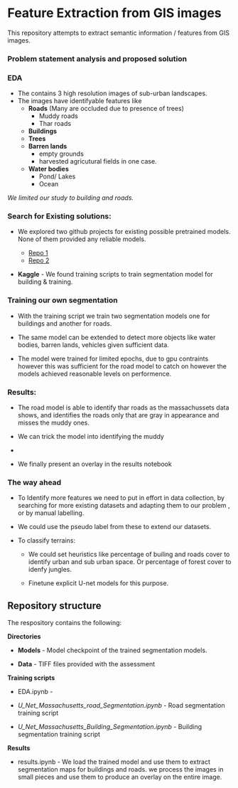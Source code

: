 <h1>Feature Extraction from GIS images</h1>

This repository attempts to extract semantic information / features from GIS images. 


### **Problem statement analysis and proposed solution**


### EDA

* The contains 3 high resolution images of sub-urban landscapes.
* The images have identifyable features like
    * **Roads** (Many are occluded due to presence of trees)
        - Muddy roads
        - Thar roads
    * **Buildings**
    * **Trees**
    * **Barren lands**
        - empty grounds
        - harvested agricutural fields in one case.
    * **Water bodies**
        - Pond/ Lakes
        - Ocean

*We limited our study to building  and roads.*



### Search for Existing solutions:

* We explored two github projects for existing  possible pretrained models. None of them provided any reliable models. 

    * <a href = "https://github.com/parshwa1999/Map-Segmentation">Repo 1</a>
    * <a href = "https://github.com/Neilblaze/Map-Path-Segmentation">Repo 2 </a>

* **Kaggle** - We found training scripts to train segmentation model for building & training. 

### Training our own segmentation

* With the training script we train two segmentation models  one for buildings and another for roads. 
* The same model can be extended to detect more objects like water bodies, barren lands,  vehicles  given sufficient data. 

* The model were trained for limited epochs, due to gpu contraints however this was sufficient for the road model to catch on however the models achieved reasonable levels on performence.

### Results:

* The road model is able to identify thar roads as the massachussets data shows, and identifies the roads only  that are gray in appearance and misses the muddy ones.

* We can trick the model into identifying the muddy 

* 

* We finally present an overlay in the results notebook

### The way ahead
* To Identify more features we need to put in effort in data collection, by  searching for more existing datasets and adapting them  to our problem , or by manual labelling. 

* We could use the pseudo label from these to extend our datasets.

* To classify terrains:
    * We could set heuristics like percentage of builing and roads cover to identify urban and sub urban space. Or percentage of forest cover to idenfy jungles. 

    * Finetune explicit U-net models for this purpose. 

## Repository structure

The respository contains the following:

**Directories**

* **Models** - Model checkpoint of the trained segmentation models.


* **Data** - TIFF files provided with the assessment


**Training scripts**
* EDA.ipynb - 
* *U_Net_Massachusetts_road_Segmentation.ipynb* - Road segmentation training script


* *U_Net_Massachusetts_Building_Segmentation.ipynb* - Building segmentation training script


**Results**
* results.ipynb - We load the trained model and use them to extract segmentation maps for buildings and roads. we process the images in small pieces and use them to produce an overlay on the entire image.
